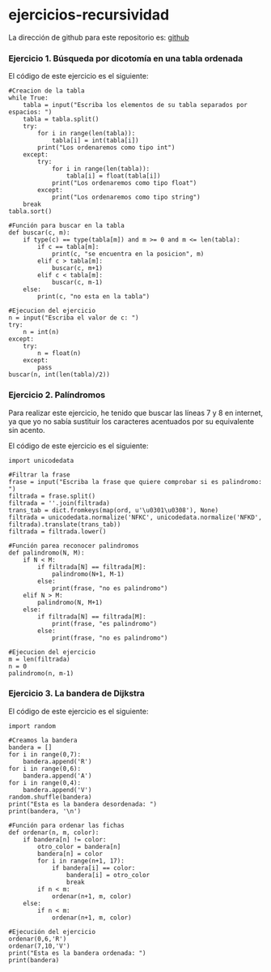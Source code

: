# ejercicios-recursividad

La dirección de github para este repositorio es: [ github](https://github.com/GonzaloGmv/ejercicios-recursividad)

### Ejercicio 1. Búsqueda por dicotomía en una tabla ordenada
El código de este ejercicio es el siguiente:
```
#Creacion de la tabla
while True:
    tabla = input("Escriba los elementos de su tabla separados por espacios: ")
    tabla = tabla.split()
    try:
        for i in range(len(tabla)):
            tabla[i] = int(tabla[i])
        print("Los ordenaremos como tipo int")
    except:
        try:
            for i in range(len(tabla)):
                tabla[i] = float(tabla[i])
            print("Los ordenaremos como tipo float")
        except:
            print("Los ordenaremos como tipo string")
    break
tabla.sort()

#Función para buscar en la tabla
def buscar(c, m):
    if type(c) == type(tabla[m]) and m >= 0 and m <= len(tabla):
        if c == tabla[m]:
            print(c, "se encuentra en la posicion", m)
        elif c > tabla[m]:
            buscar(c, m+1)
        elif c < tabla[m]:
            buscar(c, m-1)
    else:
        print(c, "no esta en la tabla")

#Ejecucion del ejercicio
n = input("Escriba el valor de c: ")
try:
    n = int(n)
except:
    try:
        n = float(n)
    except:
        pass
buscar(n, int(len(tabla)/2))
```

### Ejercicio 2. Palíndromos
Para realizar este ejercicio, he tenido que buscar las líneas 7 y 8 en internet, ya que yo no sabía sustituir los caracteres acentuados por su equivalente sin acento.

El código de este ejercicio es el siguiente:
```
import unicodedata

#Filtrar la frase
frase = input("Escriba la frase que quiere comprobar si es palindromo: ")
filtrada = frase.split()
filtrada = ''.join(filtrada)
trans_tab = dict.fromkeys(map(ord, u'\u0301\u0308'), None)
filtrada = unicodedata.normalize('NFKC', unicodedata.normalize('NFKD', filtrada).translate(trans_tab))
filtrada = filtrada.lower()

#Función parea reconocer palindromos
def palindromo(N, M):
    if N < M:
        if filtrada[N] == filtrada[M]:
            palindromo(N+1, M-1)
        else:
            print(frase, "no es palindromo")
    elif N > M:
        palindromo(N, M+1)
    else:
        if filtrada[N] == filtrada[M]:
            print(frase, "es palindromo")
        else:
            print(frase, "no es palindromo")

#Ejecucion del ejercicio
m = len(filtrada)
n = 0
palindromo(n, m-1)
```

### Ejercicio 3. La bandera de Dijkstra
El código de este ejercicio es el siguiente:
```
import random

#Creamos la bandera
bandera = []
for i in range(0,7):
    bandera.append('R')
for i in range(0,6):
    bandera.append('A')
for i in range(0,4):
    bandera.append('V')
random.shuffle(bandera)
print("Esta es la bandera desordenada: ")
print(bandera, '\n')

#Función para ordenar las fichas
def ordenar(n, m, color):
    if bandera[n] != color:
        otro_color = bandera[n]
        bandera[n] = color
        for i in range(n+1, 17):
            if bandera[i] == color:
                bandera[i] = otro_color
                break
        if n < m:
            ordenar(n+1, m, color)
    else:
        if n < m:
            ordenar(n+1, m, color)

#Ejecución del ejercicio
ordenar(0,6,'R')
ordenar(7,10,'V')
print("Esta es la bandera ordenada: ")
print(bandera)
```
